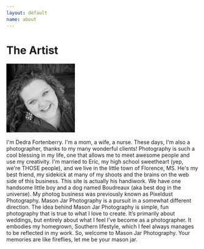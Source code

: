 ```yaml
---
layout: default
name: about
---
```


The Artist
==========

<img src="/images/artist.jpg" alt="The Artist"/>

I'm Dedra Fortenberry. I'm a mom, a wife, a nurse. These days, I'm also a photographer, thanks to my many wonderful clients! Photography is such a cool blessing in my life, one that allows me to meet awesome people and use my creativity.
I'm married to Eric, my high school sweetheart (yep, we're THOSE people), and we live in the little town of Florence, MS. He's my best friend, my sidekick at many of my shoots and the brains on the web side of this business. This site is actually his handiwork. We have one handsome little boy and a dog named Boudreaux (aka best dog in the universe). 
My photog business was previously known as Pixeldust Photography. Mason Jar Photography is a pursuit in a somewhat different direction. The idea behind Mason Jar Photography is simple, fun photography that is true to what I love to create. It’s primarily about weddings, but entirely about what I feel I’ve become as a photographer. It embodies my homegrown, Southern lifestyle, which I feel always manages to be reflected in my work. So, welcome to Mason Jar Photography. 
Your memories are like fireflies, let me be your mason jar.
